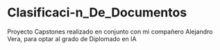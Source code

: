 # Clasificaci-n_De_Documentos
Proyecto Capstones realizado en conjunto con mi compañero Alejandro Vera, para optar al grado de Diplomado en IA
